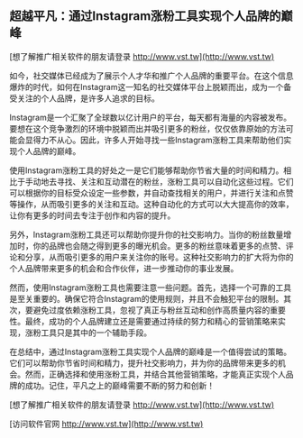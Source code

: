 ## **超越平凡：通过Instagram涨粉工具实现个人品牌的巅峰**

[想了解推广相关软件的朋友请登录 http://www.vst.tw](http://www.vst.tw)

如今，社交媒体已经成为了展示个人才华和推广个人品牌的重要平台。在这个信息爆炸的时代，如何在Instagram这一知名的社交媒体平台上脱颖而出，成为一个备受关注的个人品牌，是许多人追求的目标。

Instagram是一个汇聚了全球数以亿计用户的平台，每天都有海量的内容被发布。要想在这个竞争激烈的环境中脱颖而出并吸引更多的粉丝，仅仅依靠原始的方法可能会显得力不从心。因此，许多人开始寻找一些Instagram涨粉工具来帮助他们实现个人品牌的巅峰。

使用Instagram涨粉工具的好处之一是它们能够帮助你节省大量的时间和精力。相比于手动地去寻找、关注和互动潜在的粉丝，涨粉工具可以自动化这些过程。它们可以根据你的目标受众设定一些参数，并自动查找相关的用户，并进行关注和点赞等操作，从而吸引更多的关注和互动。这种自动化的方式可以大大提高你的效率，让你有更多的时间去专注于创作和内容的提升。

另外，Instagram涨粉工具还可以帮助你提升你的社交影响力。当你的粉丝数量增加时，你的品牌也会随之得到更多的曝光机会。更多的粉丝意味着更多的点赞、评论和分享，从而吸引更多的用户来关注你的账号。这种社交影响力的扩大将为你的个人品牌带来更多的机会和合作伙伴，进一步推动你的事业发展。

然而，使用Instagram涨粉工具也需要注意一些问题。首先，选择一个可靠的工具是至关重要的。确保它符合Instagram的使用规则，并且不会触犯平台的限制。其次，要避免过度依赖涨粉工具，忽视了真正与粉丝互动和创作高质量内容的重要性。最终，成功的个人品牌建立还是需要通过持续的努力和精心的营销策略来实现，涨粉工具只是其中的一个辅助手段。

在总结中，通过Instagram涨粉工具实现个人品牌的巅峰是一个值得尝试的策略。它们可以帮助你节省时间和精力，提升社交影响力，并为你的品牌带来更多的机会。然而，正确选择和使用涨粉工具，并结合其他营销策略，才能真正实现个人品牌的成功。记住，平凡之上的巅峰需要不断的努力和创新！

[想了解推广相关软件的朋友请登录 http://www.vst.tw](http://www.vst.tw)


[访问软件官网 http://www.vst.tw](http://www.vst.tw)
